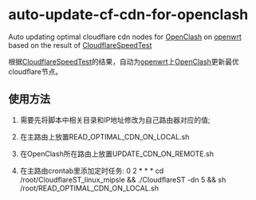 # auto-update-cf-cdn-for-openclash

Auto updating optimal cloudflare cdn nodes for [OpenClash](https://github.com/vernesong/OpenClash) on [openwrt](https://github.com/openwrt/openwrt) based on the result of [CloudflareSpeedTest](https://github.com/XIU2/CloudflareSpeedTest)

根据[CloudflareSpeedTest](https://github.com/XIU2/CloudflareSpeedTest)的结果，自动为[openwrt](https://github.com/openwrt/openwrt)上[OpenClash](https://github.com/vernesong/OpenClash)更新最优cloudflare节点。

使用方法
---
1. 需要先将脚本中相关目录和IP地址修改为自己路由器对应的值;

2. 在主路由上放置READ_OPTIMAL_CDN_ON_LOCAL.sh

3. 在OpenClash所在路由上放置UPDATE_CDN_ON_REMOTE.sh

4. 在主路由crontab里添加定时任务: 0 2 * * * cd /root/CloudflareST_linux_mipsle && ./CloudflareST -dn 5 && sh /root/READ_OPTIMAL_CDN_ON_LOCAL.sh


